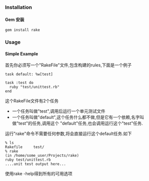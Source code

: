 ### Installation

 #### Gem 安装

    gem install rake

### Usage

#### Simple Example

首先你必须写一个"RakeFile"文件,包含构建的rules,下面是一个例子

    task default: %w[test]

    task :test do
      ruby "test/unittest.rb"
    end
这个RakeFile文件有2个任务

* 一个任务叫做"test",调用后运行一个单元测试文件
* 一个任务叫做"default",这个任务什么都不做,但是它有一个依赖,名字叫做"test"的任务,调用这个
"default"任务,也会调用运行这个"test"任务.

运行"rake"命令不需要任何参数,将会直接运行这个default任务.如下

    % ls
    Rakefile     test/
    % rake
    (in /home/some_user/Projects/rake)
    ruby test/unittest.rb
    ....unit test output here...

使用rake -help得到所有的可用选项
